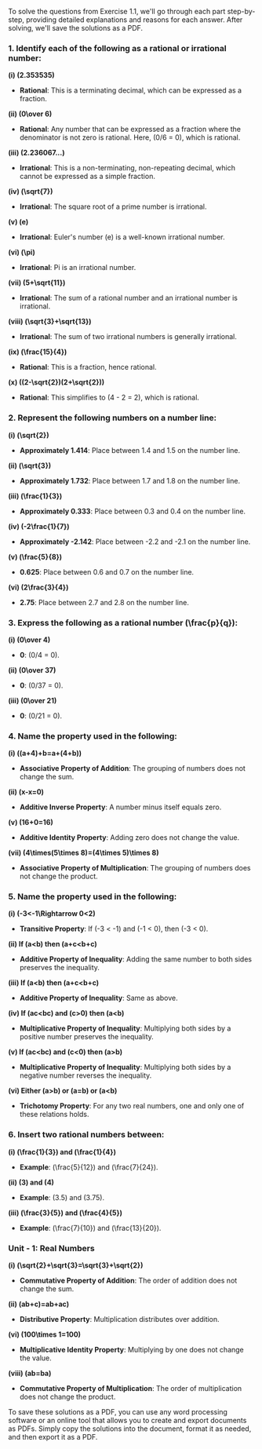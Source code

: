 
To solve the questions from Exercise 1.1, we'll go through each part step-by-step, providing detailed explanations and reasons for each answer. After solving, we'll save the solutions as a PDF.

### 1. Identify each of the following as a rational or irrational number:

**(i) \(2.353535\)**
- **Rational**: This is a terminating decimal, which can be expressed as a fraction.

**(ii) \(0\over 6\)**
- **Rational**: Any number that can be expressed as a fraction where the denominator is not zero is rational. Here, \(0/6 = 0\), which is rational.

**(iii) \(2.236067...\)**
- **Irrational**: This is a non-terminating, non-repeating decimal, which cannot be expressed as a simple fraction.

**(iv) \(\sqrt{7}\)**
- **Irrational**: The square root of a prime number is irrational.

**(v) \(e\)**
- **Irrational**: Euler's number \(e\) is a well-known irrational number.

**(vi) \(\pi\)**
- **Irrational**: Pi is an irrational number.

**(vii) \(5+\sqrt{11}\)**
- **Irrational**: The sum of a rational number and an irrational number is irrational.

**(viii) \(\sqrt{3}+\sqrt{13}\)**
- **Irrational**: The sum of two irrational numbers is generally irrational.

**(ix) \(\frac{15}{4}\)**
- **Rational**: This is a fraction, hence rational.

**(x) \((2-\sqrt{2})(2+\sqrt{2})\)**
- **Rational**: This simplifies to \(4 - 2 = 2\), which is rational.

### 2. Represent the following numbers on a number line:

**(i) \(\sqrt{2}\)**
- **Approximately 1.414**: Place between 1.4 and 1.5 on the number line.

**(ii) \(\sqrt{3}\)**
- **Approximately 1.732**: Place between 1.7 and 1.8 on the number line.

**(iii) \(\frac{1}{3}\)**
- **Approximately 0.333**: Place between 0.3 and 0.4 on the number line.

**(iv) \(-2\frac{1}{7}\)**
- **Approximately -2.142**: Place between -2.2 and -2.1 on the number line.

**(v) \(\frac{5}{8}\)**
- **0.625**: Place between 0.6 and 0.7 on the number line.

**(vi) \(2\frac{3}{4}\)**
- **2.75**: Place between 2.7 and 2.8 on the number line.

### 3. Express the following as a rational number \(\frac{p}{q}\):

**(i) \(0\over 4\)**
- **0**: \(0/4 = 0\).

**(ii) \(0\over 37\)**
- **0**: \(0/37 = 0\).

**(iii) \(0\over 21\)**
- **0**: \(0/21 = 0\).

### 4. Name the property used in the following:

**(i) \((a+4)+b=a+(4+b)\)**
- **Associative Property of Addition**: The grouping of numbers does not change the sum.

**(ii) \(x-x=0\)**
- **Additive Inverse Property**: A number minus itself equals zero.

**(v) \(16+0=16\)**
- **Additive Identity Property**: Adding zero does not change the value.

**(vii) \(4\times(5\times 8)=(4\times 5)\times 8\)**
- **Associative Property of Multiplication**: The grouping of numbers does not change the product.

### 5. Name the property used in the following:

**(i) \(-3<-1\Rightarrow 0<2\)**
- **Transitive Property**: If \(-3 < -1\) and \(-1 < 0\), then \(-3 < 0\).

**(ii) If \(a<b\) then \(a+c<b+c\)**
- **Additive Property of Inequality**: Adding the same number to both sides preserves the inequality.

**(iii) If \(a<b\) then \(a+c<b+c\)**
- **Additive Property of Inequality**: Same as above.

**(iv) If \(ac<bc\) and \(c>0\) then \(a<b\)**
- **Multiplicative Property of Inequality**: Multiplying both sides by a positive number preserves the inequality.

**(v) If \(ac<bc\) and \(c<0\) then \(a>b\)**
- **Multiplicative Property of Inequality**: Multiplying both sides by a negative number reverses the inequality.

**(vi) Either \(a>b\) or \(a=b\) or \(a<b\)**
- **Trichotomy Property**: For any two real numbers, one and only one of these relations holds.

### 6. Insert two rational numbers between:

**(i) \(\frac{1}{3}\) and \(\frac{1}{4}\)**
- **Example**: \(\frac{5}{12}\) and \(\frac{7}{24}\).

**(ii) \(3\) and \(4\)**
- **Example**: \(3.5\) and \(3.75\).

**(iii) \(\frac{3}{5}\) and \(\frac{4}{5}\)**
- **Example**: \(\frac{7}{10}\) and \(\frac{13}{20}\).

### Unit - 1: Real Numbers

**(i) \(\sqrt{2}+\sqrt{3}=\sqrt{3}+\sqrt{2}\)**
- **Commutative Property of Addition**: The order of addition does not change the sum.

**(ii) \(ab+c)=ab+ac\)**
- **Distributive Property**: Multiplication distributes over addition.

**(vi) \(100\times 1=100\)**
- **Multiplicative Identity Property**: Multiplying by one does not change the value.

**(viii) \(ab=ba\)**
- **Commutative Property of Multiplication**: The order of multiplication does not change the product.

To save these solutions as a PDF, you can use any word processing software or an online tool that allows you to create and export documents as PDFs. Simply copy the solutions into the document, format it as needed, and then export it as a PDF.

